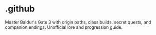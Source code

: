 # .github
Master Baldur's Gate 3 with origin paths, class builds, secret quests, and companion endings. Unofficial lore and progression guide.
